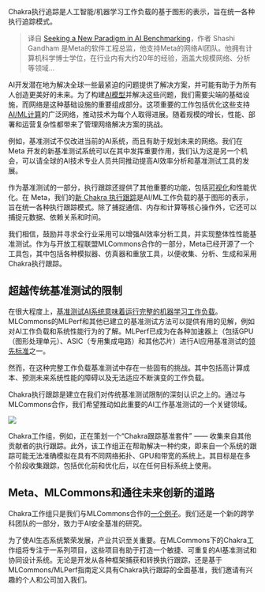 <!--
title:  寻求人工智能基准测试的新范式
cover: https://cdn.thenewstack.io/media/2023/12/d785cca0-model-1024x683.jpg
-->

Chakra执行追踪是人工智能/机器学习工作负载的基于图形的表示，旨在统一各种执行追踪模式。

> 译自 [Seeking a New Paradigm in AI Benchmarking](https://thenewstack.io/seeking-a-new-paradigm-in-ai-benchmarking/)，作者 Shashi Gandham 是Meta的软件工程总监，他支持Meta的网络AI团队。他拥有计算机科学博士学位，在行业内有大约20年的经验，涵盖大规模网络、分析等领域...

AI开发潜在地为解决全球一些最紧迫的问题提供了解决方案，并可能有助于为所有人创造更美好的未来。为了构建[AI模型](https://roadmap.sh/guides/introduction-to-llms)并解决这些问题，我们需要尖端的基础设施，而网络是这种基础设施的重要组成部分。这项重要的工作包括优化这些支持[AI/ML计算](https://thenewstack.io/ai/)的广泛网络，推动技术为每个人取得进展。随着规模的增长，性能、部署和运营复杂性都带来了管理网络解决方案的挑战。

例如，基准测试不仅改进当前的AI系统，而且有助于规划未来的网络。我们在 Meta 开发的新基准测试系统可以在其中发挥重要作用，我们认为这是另一个机会，可以请全球的AI技术专业人员共同推动提高AI效率分析和基准测试工具的发展。

作为基准测试的一部分，执行跟踪还提供了其他重要的功能，包括[可视化](https://thenewstack.io/how-opensearch-visualizes-jaegars-distributed-tracing/)和性能优化。在 Meta，我们的[新 Chakra 执行跟踪](https://engineering.fb.com/2023/09/07/networking-traffic/chakra-execution-traces-benchmarking-network-performance-optimization/)是AI/ML工作负载的基于图形的表示，旨在统一各种执行跟踪模式。除了捕捉通信、内存和计算等核心操作外，它还可以捕捉元数据、依赖关系和时间。

我们相信，鼓励并寻求全行业采用可以增强AI效率分析工具，并实现整体性性能基准测试。作为与开放工程联盟MLCommons合作的一部分，Meta已经开源了一个工具包，其中包括各种模拟器、仿真器和重放工具，以便收集、分析、生成和采用Chakra执行跟踪。

## 超越传统基准测试的限制

在很大程度上，[基准测试AI系统意味着运行完整的机器学习工作负载](https://thenewstack.io/what-we-learned-benchmarking-petabyte-scale-workloads-with-scylladb/)。MLCommons的MLPerf和其他已建立的基准测试方法可以提供有用的见解，例如对AI工作负载和系统性能行为的了解。MLPerf已成为在各种加速器上（包括GPU（图形处理单元）、ASIC（专用集成电路）和其他芯片）进行AI应用基准测试的[领先标准](https://thenewstack.io/us-gets-bragging-rights-for-worlds-first-exascale-system/)之一。

然而，在这种完整工作负载基准测试中存在一些固有的挑战。其中包括高计算成本、预测未来系统性能的障碍以及无法适应不断演变的工作负载。

Chakra执行跟踪是建立在我们对传统基准测试限制的深刻认识之上的。通过与MLCommons合作，我们希望推动如此重要的AI工作基准测试的一个关键领域。

![](https://cdn.thenewstack.io/media/2023/12/48c5f497-meta2.jpg)

Chakra工作组，例如，正在策划一个“Chakra跟踪基准套件” —— 收集来自其他贡献者的执行跟踪。此外，该工作组正在帮助解决一种约束，即来自一个系统的跟踪可能无法准确模拟在具有不同网络拓扑、GPU和带宽的系统上。其目标是在多个阶段收集跟踪，包括优化前和优化后，以在任何目标系统上使用。

## Meta、MLCommons和通往未来创新的道路

Chakra工作组只是我们与MLCommons合作的[一个例子](https://www.linkedin.com/posts/aiatmeta_mlcommons-announces-the-formation-of-ai-safety-activity-7127348316362706944-dRfJ?utm_source=share&utm_medium=member_desktop)。我们还是一个新的跨学科团队的一部分，致力于AI安全基准的研究。

为了使AI生态系统繁荣发展，产业共识至关重要。在MLCommons下的Chakra工作组将专注于一系列项目，这些项目有助于打造一个敏捷、可重复的AI基准测试和协同设计系统。无论是开发从各种框架捕获和转换执行跟踪，还是基于MLCommons/MLPerf指南定义具有Chakra执行跟踪的全面基准，我们邀请有兴趣的个人和公司加入我们。

